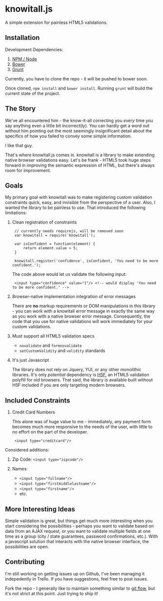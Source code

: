 knowitall.js
===========

A simple extension for painless HTML5 validations.


Installation
------------

Development Dependencies:

1. [NPM / Node](http://www.npmjs.org/)
1. [Bower](http://bower.io/)
1. [Grunt](http://gruntjs.com/)

Currently, you have to clone the repo - it will be pushed to bower soon.

Once cloned, `npm install` and `bower install`. Running `grunt` will build the current state of the project.


The Story
---------

We've all encountered him - the know-it-all correcting you *every* time you say anything even a little bit incorrect(ly). You can hardly get a word out without him pointing out the most seemingly insignificant detail about the specifics of how you failed to convey some simple information. 

I like that guy.

That's where knowitall.js comes in. knowitall is a library to make extending native browser validations easy. Let's be frank - HTML5 took huge steps forward in improving the semantic expression of HTML, but there's always room for improvement. 


Goals
-----

My primary goal with knowitall was to make registering custom validation constraints quick, easy, and invisible from the perspective of a user. Also, I wanted the library to be painless to use. That introduced the following limitations:

1. Clean registration of constraints
	
		// currently needs requirejs, will be removed soon
		var knowitall = require('knowitall');

		var isConfident = function(element) {
			return element.value > 5;
		}

		knowitall.register('confidence', isConfident, 'You need to be more confident.');

	The code above would let us validate the following input:

		<input type="confidence" value="1"/> <!-- would display 'You need to be more confident.' -->

1. Browser-native implementation integration of error messages

	There are **no** markup requirements or DOM manipulations in this library - you can work with a knowitall error message in exactly the same way as you work with a native browser error message. Consequently, the code that you use for native validations will work immediately for your custom validations.

1. Must support all HTML5 validation specs
	
	- `novalidate` and `formnovalidate`
	- `setCustomValidity` and `validity` standards

1. It's just Javascript

	The library does not rely on Jquery, YUI, or any other monolithic libraries. It's only *potential* dependency is [H5F](https://github.com/ryanseddon/H5F), an HTML5 validation polyfill for old browsers. That said, the library is available built without H5F included if you are only targeting modern browsers.

	
Included Constraints
--------------------

1. Credit Card Numbers

	This alone was of huge value to me - immediately, any payment form becomes much more responsive to the needs of the user, with little to no effort on the part of the developer.

		<input type="creditcard"/>

Considered additions:

1. Zip Code: `<input type="zipcode"/>`

1. Names: 
	- `<input type="fullname"/>`
	- `<input type="firstmiddlelastname"/>`
	- `<input type="firstname"/>`
	- etc.


More Interesting Ideas
----------------------

Simple validation is great, but things get much more interesting when you start considering the possibilities - perhaps you want to validate based on data from an AJAX request, or you want to validate multiple fields at one time as a group (city / state guarantees, password confirmations, etc.). With a javascript solution that interacts with the native browser interface, the possibilities are open.


Contributing
------------

I'm still working on getting issues up on Github, I've been managing it indepedently in Trello. If you have suggestions, feel free to post issues.

Fork the repo - I generally like to maintain something similar to [git flow](http://nvie.com/posts/a-successful-git-branching-model/), but it's not strict at this point. Just trying to ship it!